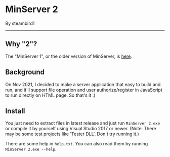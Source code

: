 # MinServer 2
By steambird1

-----
## Why "2"?
The "MinServer 1", or the older version of MinServer, is [here](https://github.com/steambird1/MinServer-Old).

## Background
On Nov 2021, I decided to make a server application that easy to build and run, and it'll support file operation and user authorize/register in JavaScript to run directly on HTML page.
So that's it :)

## Install
You just need to extract files in latest release and just run `MinServer 2.exe` or compile it by yourself using Visual Studio 2017 or newer.
(Note: There may be some test projects like 'Tester DLL'. Don't try running it.)

There are some help in `help.txt`. You can also read them by running `MinServer 2.exe --help`.
